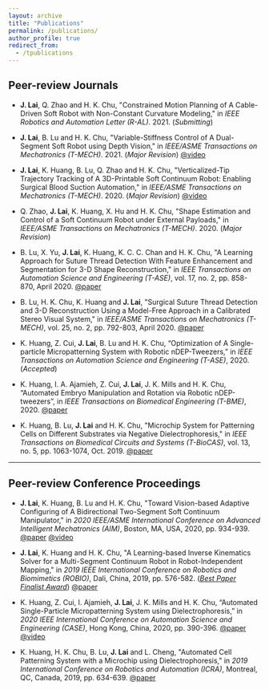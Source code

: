 ```yaml
---
layout: archive
title: "Publications"
permalink: /publications/
author_profile: true
redirect_from:
  - /tpublications
---
```




## Peer-review Journals

* **J. Lai**, Q. Zhao and H. K. Chu, "Constrained Motion Planning of A Cable-Driven Soft Robot with Non-Constant Curvature Modeling," in _IEEE Robotics and Automation Letter (R-AL)_. 2021. (_Submitting_)

* **J. Lai**, B. Lu and H. K. Chu, "Variable-Stiffness Control of A Dual-Segment Soft Robot using Depth Vision," in _IEEE/ASME Transactions on Mechatronics (T-MECH)_. 2021. (_Major Revision_) [@video](https://youtu.be/QMHYsExF1JE)

* **J. Lai**, K. Huang, B. Lu, Q. Zhao and H. K. Chu, "Verticalized-Tip Trajectory Tracking of A 3D-Printable Soft Continuum Robot: Enabling Surgical Blood Suction Automation," in _IEEE/ASME Transactions on Mechatronics (T-MECH)_. 2020. (_Major Revision_) [@video](https://www.youtube.com/watch?v=lsoVwXCSKi0&ab_channel=SamLAI)

*  Q. Zhao, **J. Lai**, K. Huang, X. Hu and H. K. Chu, "Shape Estimation and Control of a Soft Continuum Robot under External Payloads," in _IEEE/ASME Transactions on Mechatronics (T-MECH)_. 2020. (_Major Revision_)

* B. Lu, X. Yu, **J. Lai**, K. Huang, K. C. C. Chan and H. K. Chu, "A Learning Approach for Suture Thread Detection With Feature Enhancement and Segmentation for 3-D Shape Reconstruction," in _IEEE Transactions on Automation Science and Engineering (T-ASE)_, vol. 17, no. 2, pp. 858-870, April 2020. [@paper](https://ieeexplore.ieee.org/document/8913674)

* B. Lu, H. K. Chu, K. Huang and **J. Lai**, "Surgical Suture Thread Detection and 3-D Reconstruction Using a Model-Free Approach in a Calibrated Stereo Visual System," in _IEEE/ASME Transactions on Mechatronics (T-MECH)_, vol. 25, no. 2, pp. 792-803, April 2020. [@paper](https://ieeexplore.ieee.org/document/8845606)

* K. Huang, Z. Cui, **J. Lai**, B. Lu and H. K. Chu, “Optimization of A Single-particle Micropatterning System with Robotic nDEP-Tweezers,” in _IEEE Transactions on Automation Science and Engineering (T-ASE)_, 2020. (_Accepted_)

* K. Huang, I. A. Ajamieh, Z. Cui, **J. Lai**, J. K. Mills and H. K. Chu, “Automated Embryo Manipulation and Rotation via Robotic nDEP-tweezers”, in _IEEE Transactions on Biomedical Engineering (T-BME)_, 2020. [@paper](https://ieeexplore.ieee.org/document/9224187?denied=)

* K. Huang, B. Lu, **J. Lai** and H. K. Chu, "Microchip System for Patterning Cells on Different Substrates via Negative Dielectrophoresis," in _IEEE Transactions on Biomedical Circuits and Systems (T-BioCAS)_, vol. 13, no. 5, pp. 1063-1074, Oct. 2019. [@paper](https://ieeexplore.ieee.org/document/8818352)




---

## Peer-review Conference Proceedings 

* **J. Lai**, K. Huang, B. Lu and H. K. Chu, "Toward Vision-based Adaptive Configuring of A Bidirectional Two-Segment Soft Continuum Manipulator," in _2020 IEEE/ASME International Conference on Advanced Intelligent Mechatronics (AIM)_, Boston, MA, USA, 2020, pp. 934-939. [@paper](https://ieeexplore.ieee.org/document/9158975) [@video](https://youtu.be/_yy3LjOx5cc) 

* **J. Lai**, K. Huang and H. K. Chu, "A Learning-based Inverse Kinematics Solver for a Multi-Segment Continuum Robot in Robot-Independent Mapping," in _2019 IEEE International Conference on Robotics and Biomimetics (ROBIO)_, Dali, China, 2019, pp. 576-582. ([_Best Paper Finalist Award_](https://www.polyu.edu.hk/me/me-phd-student-awarded-best-paper-finalist-in-robio-2019/)) [@paper](https://ieeexplore.ieee.org/document/8961669)

* K. Huang, Z. Cui, I. Ajamieh, **J. Lai**, J. K. Mills and H. K. Chu, “Automated Single-Particle Micropatterning System using Dielectrophoresis,” in _2020 IEEE International Conference on Automation Science and Engineering (CASE)_, Hong Kong, China, 2020, pp. 390-396. [@paper](https://ieeexplore.ieee.org/abstract/document/9216820) [@video](https://youtu.be/EQhd-nqbMF0)

* K. Huang, H. K. Chu, B. Lu, **J. Lai** and L. Cheng, "Automated Cell Patterning System with a Microchip using Dielectrophoresis," in _2019 International Conference on Robotics and Automation (ICRA)_, Montreal, QC, Canada, 2019, pp. 634-639. [@paper](https://ieeexplore.ieee.org/document/8794177)



